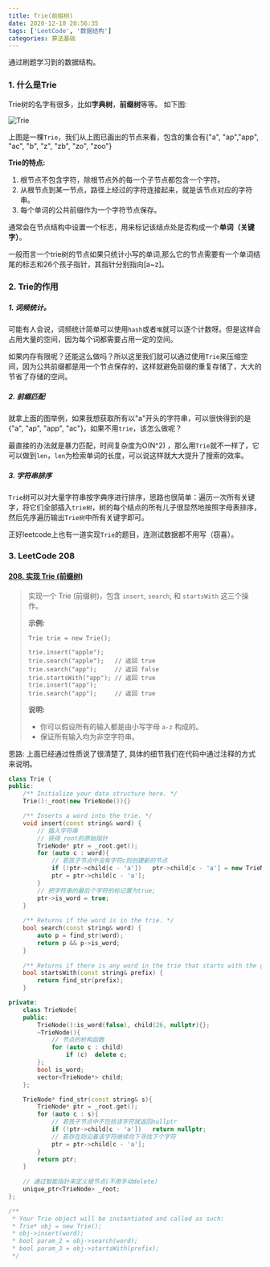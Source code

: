 ```yaml
---
title: Trie(前缀树)
date: 2020-12-10 20:56:35
tags: ['LeetCode', '数据结构']
categories: 算法基础
---
```


通过刷题学习到的数据结构。

<!--more-->

### 1. 什么是Trie

 Trie树的名字有很多，比如**字典树**，**前缀树**等等。 如下图:

![Trie](https://wooyooyoo-photo.oss-cn-hangzhou.aliyuncs.com/blog/2020/12/trie.png)

上图是一棵`Trie`，我们从上图已画出的节点来看，包含的集合有{"a", "ap","app", "ac", "b", "z", "zb", "zo", "zoo"}



**Trie的特点:**

1.  根节点不包含字符，除根节点外的每一个子节点都包含一个字符。 
2.  从根节点到某一节点，路径上经过的字符连接起来，就是该节点对应的字符串。 
3.  每个单词的公共前缀作为一个字符节点保存。 

通常会在节点结构中设置一个标志，用来标记该结点处是否构成一个**单词（关键字）**。 



一般而言一个trie树的节点如果只统计小写的单词,那么它的节点需要有一个单词结尾的标志和26个孩子指针，其指针分别指向[a~z]。



### 2. Trie的作用

 ##### 1. 词频统计。

可能有人会说，词频统计简单可以使用`hash`或者`堆`就可以逐个计数呀。但是这样会占用大量的空间，因为每个词都需要占用一定的空间。



如果内存有限呢？还能这么做吗？所以这里我们就可以通过使用`Trie`来压缩空间，因为公共前缀都是用一个节点保存的，这样就避免前缀的重复存储了，大大的节省了存储的空间。



   ##### 2. 前缀匹配

就拿上面的图举例，如果我想获取所有以"a"开头的字符串，可以很快得到的是{"a", "ap", "app", "ac"}，如果不用`trie`，该怎么做呢？



最直接的办法就是暴力匹配，时间复杂度为O(N^2) ，那么用`Trie`就不一样了，它可以做到`len`，`len`为检索单词的长度，可以说这样就大大提升了搜索的效率。



##### 3. 字符串排序

`Trie`树可以对大量字符串按字典序进行排序，思路也很简单：遍历一次所有关键字，将它们全部插入`trie树`，树的每个结点的所有儿子很显然地按照字母表排序，然后先序遍历输出`Trie树`中所有关键字即可。





正好leetcode上也有一道实现`Trie`的题目，连测试数据都不用写（窃喜）。



### 3. LeetCode 208

#### [208. 实现 Trie (前缀树)](https://leetcode-cn.com/problems/implement-trie-prefix-tree/)

> 实现一个 Trie (前缀树)，包含 `insert`, `search`, 和 `startsWith` 这三个操作。
>
> **示例:**
>
> ```
> Trie trie = new Trie();
> 
> trie.insert("apple");
> trie.search("apple");   // 返回 true
> trie.search("app");     // 返回 false
> trie.startsWith("app"); // 返回 true
> trie.insert("app");   
> trie.search("app");     // 返回 true
> ```
>
> **说明:**
>
> - 你可以假设所有的输入都是由小写字母 `a-z` 构成的。
> - 保证所有输入均为非空字符串。



思路: 上面已经通过性质说了很清楚了, 具体的细节我们在代码中通过注释的方式来说明。

```C++
class Trie {
public:
    /** Initialize your data structure here. */
    Trie():_root(new TrieNode()){}

    /** Inserts a word into the trie. */
    void insert(const string& word) {
        // 插入字符串
        // 获得_root的原始指针
        TrieNode* ptr = _root.get();
        for (auto c : word){
            // 若孩子节点中没有字符c则创建新的节点
            if (!ptr->child[c - 'a'])   ptr->child[c - 'a'] = new TrieNode();
            ptr = ptr->child[c - 'a'];
        }
        // 把字符串的最后个字符的标记置为true;
        ptr->is_word = true;
    }
    
    /** Returns if the word is in the trie. */
    bool search(const string& word) {
        auto p = find_str(word);
        return p && p->is_word;
    }
    
    /** Returns if there is any word in the trie that starts with the given prefix. */
    bool startsWith(const string& prefix) {
        return find_str(prefix);
    }

private:
    class TrieNode{
    public:
        TrieNode():is_word(false), child(26, nullptr){};
        ~TrieNode(){
            // 节点的析构函数
            for (auto c : child)
                if (c)  delete c;
        };
        bool is_word;
        vector<TrieNode*> child; 
    };

    TrieNode* find_str(const string& s){
        TrieNode* ptr = _root.get();
        for (auto c : s){
            // 若孩子节点中不包括该字符就返回nullptr
            if (!ptr->child[c - 'a'])   return nullptr;
            // 若存在则沿着该字符继续向下寻找下个字符
            ptr = ptr->child[c - 'a'];
        }
        return ptr;
    }
    
    // 通过智能指针来定义根节点(不用手动delete)
    unique_ptr<TrieNode> _root;
};

/**
 * Your Trie object will be instantiated and called as such:
 * Trie* obj = new Trie();
 * obj->insert(word);
 * bool param_2 = obj->search(word);
 * bool param_3 = obj->startsWith(prefix);
 */
```

